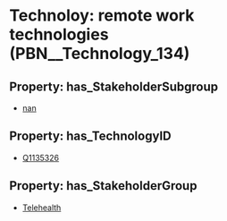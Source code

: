 # Technoloy: __remote work technologies__ (PBN__Technology_134)

## Property: has_StakeholderSubgroup

* [nan](PBN__TechSubgroup_7)

## Property: has_TechnologyID

* [Q1135326](Q1135326)

## Property: has_StakeholderGroup

* [Telehealth](PBN__TechGroup_3)

